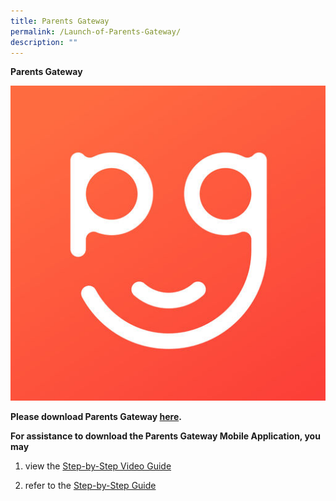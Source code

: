 ```yaml
---
title: Parents Gateway
permalink: /Launch-of-Parents-Gateway/
description: ""
---
```

**Parents Gateway**

![](/images/Links/Launch%20of%20Parents%20Gateway/PG.jpg)

**Please download Parents Gateway [here](https://pg.moe.edu.sg/).**  

**For assistance to download the Parents Gateway Mobile Application, you may**  

1.  view the [Step-by-Step Video Guide](https://www.youtube.com/watch?v=tW9jwyuovOo)  
    
2.  refer to the [Step-by-Step Guide](/files/Links/Parents/Launch%20of%20Parents%20Gateway/Information%20for%20new%20Parents%20Gateway.pdf)